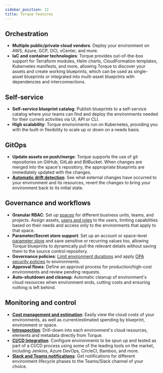 ```yaml
---
sidebar_position: 12
title: Torque Features
---
```


## Orchestration
* __Multiple public/private cloud vendors__: Deploy your environment on AWS, Azure, GCP, OCI, vCenter, and more.
* __IaC and container technologies__: Torque provides out-of-the-box support for Terraform modules, Helm charts, CloudFormation templates, Kubernetes manifests, and more, allowing Torque to discover your assets and create working blueprints, which can be used as single-asset blueprints or integrated into multi-asset blueprints with dependencies and interconnections. 


## Self-service
* __Self-service blueprint catalog__: Publish blueprints to a self-service catalog where your teams can find and deploy the environments needed for their current activities via UI, API or CLI.
* __High scalability__: Torque environments run on Kubernetes, providing you with the built-in flexibility to scale up or down on a needs basis.


## GitOps
* __Update assets on push/merge__: Torque supports the use of git repositories on GitHub, GitLab and BitBucket. When changes are merged into the space's repository, the appropriate blueprints are immediately updated with the changes.
* __[Automatic drift detection](/getting-started/Launch-environment#drift)__: See what external changes have occurred to your environment and its resources, revert the changes to bring your environment back to its initial state.

## Governance and workflows
* __Granular RBAC__: Set up [spaces](/getting-started/Create%20your%20space) for different business units, teams, and projects. Assign assets, [users and roles](/admin-guide/roles-and-permissions) to the users, limiting capabilities based on their needs and access only to the environments that apply to that space. 
* __Parameter/Secret store support__: Set up an account or space-level [parameter store](/admin-guide/params) and save sensitive or recurring values too, allowing Torque blueprints to dynamically pull the relevant details without saving them to the source control repository.
* __Governance policies__: [Limit environment durations](/blueprint-designer-guide/Policies) and apply [OPA security policies](/admin-guide/policies) to environments.
* __Approval flows__: Define an approval process for production/high-cost environments and review pending requests.
* __Auto-shutdown and cleanup__: Automatic cleanup of environment's cloud resources when environment ends, cutting costs and ensuring nothing is left behind.


## Monitoring and control
* __[Cost management and estimation](/admin-guide/cost)__: Easily view the cloud costs of your environments, as well as current/estimated spending by blueprint, environment or space.
* __[Introspection](/getting-started/Launch-environment)__: Drill-down into each environment's cloud resources, elements and metadata directly from Torque.
* __[CI/CD Integration](/eco-system/ci-cd)__: Configure environments to be spun up and tested as part of a CI/CD process using some of the leading tools on the market, including Jenkins, Azure DevOps, CircleCI, Bamboo, and more.
* __[Slack and Teams notifications](/admin-guide/notifications)__: Get notifications for different environment lifecycle phases to the Teams/Slack channel of your choice.









